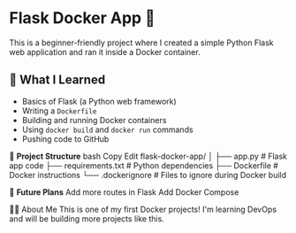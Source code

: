 # Flask Docker App 🚀

This is a beginner-friendly project where I created a simple Python Flask web application and ran it inside a Docker container.

## 🧠 What I Learned

- Basics of Flask (a Python web framework)
- Writing a `Dockerfile`
- Building and running Docker containers
- Using `docker build` and `docker run` commands
- Pushing code to GitHub

🧾 **Project Structure**
bash
Copy
Edit
flask-docker-app/
│
├── app.py               # Flask app code
├── requirements.txt     # Python dependencies
├── Dockerfile           # Docker instructions
└── .dockerignore        # Files to ignore during Docker build

📝 **Future Plans**
Add more routes in Flask
Add Docker Compose

🙋‍♀️ About Me
This is one of my first Docker projects! I'm learning DevOps and will be building more projects like this.


